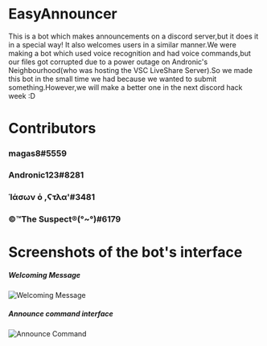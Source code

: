 # EasyAnnouncer

This is a bot which makes announcements on a discord server,but it does it in a special way!
It also welcomes users in a similar manner.We were making a bot which used voice recognition and had voice commands,but our files got corrupted due to a power outage on Andronic's Neighbourhood(who was hosting the VSC LiveShare Server).So we made this bot in the small time we had because we wanted to submit something.However,we will make a better one in the next discord hack week :D

# Contributors
### magas8#5559
### Andronic123#8281
### Ἱάσων ὁ ,Ϛτλα'#3481
### ©™The Suspect®(°~°)#6179

# Screenshots of the bot's interface
##### Welcoming Message
![Welcoming Message](https://cdn.discordapp.com/attachments/592346149772460054/593992681630334977/unknown.png)
##### Announce command interface
![Announce Command](https://cdn.discordapp.com/attachments/592346149772460054/593994413886275587/unknown.png)
